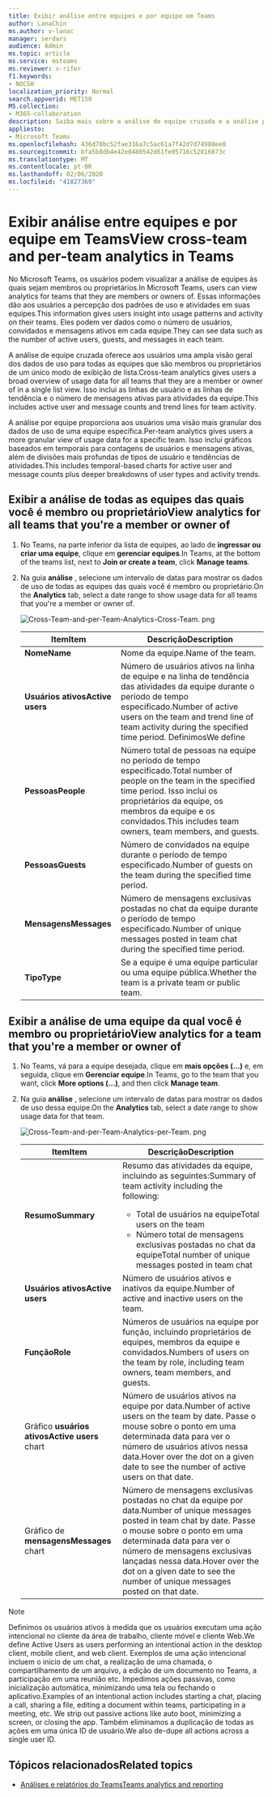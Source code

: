 ```yaml
---
title: Exibir análise entre equipes e por equipe em Teams
author: LanaChin
ms.author: v-lanac
manager: serdars
audience: Admin
ms.topic: article
ms.service: msteams
ms.reviewer: v-rifer
f1.keywords:
- NOCSH
localization_priority: Normal
search.appverid: MET150
MS.collection:
- M365-collaboration
description: Saiba mais sobre a análise de equipe cruzada e a análise por equipe no Teams, que permitem aos usuários ver dados de uso para as equipes das quais são membros.
appliesto:
- Microsoft Teams
ms.openlocfilehash: 436d78bc52fae316a7c5ac61a7f42d7d74988ee0
ms.sourcegitcommit: bfa5b8db4e42e0480542d61fe05716c52016873c
ms.translationtype: MT
ms.contentlocale: pt-BR
ms.lasthandoff: 02/06/2020
ms.locfileid: "41827369"
---
```

# <a name="view-cross-team-and-per-team-analytics-in-teams"></a><span data-ttu-id="c7a95-103">Exibir análise entre equipes e por equipe em Teams</span><span class="sxs-lookup"><span data-stu-id="c7a95-103">View cross-team and per-team analytics in Teams</span></span>

<span data-ttu-id="c7a95-104">No Microsoft Teams, os usuários podem visualizar a análise de equipes às quais sejam membros ou proprietários.</span><span class="sxs-lookup"><span data-stu-id="c7a95-104">In Microsoft Teams, users can view analytics for teams that they are members or owners of.</span></span> <span data-ttu-id="c7a95-105">Essas informações dão aos usuários a percepção dos padrões de uso e atividades em suas equipes.</span><span class="sxs-lookup"><span data-stu-id="c7a95-105">This information gives users insight into usage patterns and activity on their teams.</span></span> <span data-ttu-id="c7a95-106">Eles podem ver dados como o número de usuários, convidados e mensagens ativos em cada equipe.</span><span class="sxs-lookup"><span data-stu-id="c7a95-106">They can see data such as the number of active users, guests, and messages in each team.</span></span>

<span data-ttu-id="c7a95-107">A análise de equipe cruzada oferece aos usuários uma ampla visão geral dos dados de uso para todas as equipes que são membros ou proprietários de um único modo de exibição de lista.</span><span class="sxs-lookup"><span data-stu-id="c7a95-107">Cross-team analytics gives users a broad overview of usage data for all teams that they are a member or owner of in a single list view.</span></span> <span data-ttu-id="c7a95-108">Isso inclui as linhas de usuário e as linhas de tendência e o número de mensagens ativas para atividades da equipe.</span><span class="sxs-lookup"><span data-stu-id="c7a95-108">This includes active user and message counts and trend lines for team activity.</span></span>  

<span data-ttu-id="c7a95-109">A análise por equipe proporciona aos usuários uma visão mais granular dos dados de uso de uma equipe específica.</span><span class="sxs-lookup"><span data-stu-id="c7a95-109">Per-team analytics gives users a more granular view of usage data for a specific team.</span></span> <span data-ttu-id="c7a95-110">Isso inclui gráficos baseados em temporais para contagens de usuários e mensagens ativas, além de divisões mais profundas de tipos de usuário e tendências de atividades.</span><span class="sxs-lookup"><span data-stu-id="c7a95-110">This includes temporal-based charts for active user and message counts plus deeper breakdowns of user types and activity trends.</span></span>

## <a name="view-analytics-for-all-teams-that-youre-a-member-or-owner-of"></a><span data-ttu-id="c7a95-111">Exibir a análise de todas as equipes das quais você é membro ou proprietário</span><span class="sxs-lookup"><span data-stu-id="c7a95-111">View analytics for all teams that you're a member or owner of</span></span>

1. <span data-ttu-id="c7a95-112">No Teams, na parte inferior da lista de equipes, ao lado de **ingressar ou criar uma equipe**, clique em **gerenciar equipes**.</span><span class="sxs-lookup"><span data-stu-id="c7a95-112">In Teams, at the bottom of the teams list, next to **Join or create a team**, click **Manage teams**.</span></span>
2. <span data-ttu-id="c7a95-113">Na guia **análise** , selecione um intervalo de datas para mostrar os dados de uso de todas as equipes das quais você é membro ou proprietário.</span><span class="sxs-lookup"><span data-stu-id="c7a95-113">On the **Analytics** tab, select a date range to show usage data for all teams that you're a member or owner of.</span></span>

    ![Cross-Team-and-per-Team-Analytics-Cross-Team. png](../media/cross-team-and-per-team-analytics-cross-team.png)

    |<span data-ttu-id="c7a95-115">Item</span><span class="sxs-lookup"><span data-stu-id="c7a95-115">Item</span></span> |<span data-ttu-id="c7a95-116">Descrição</span><span class="sxs-lookup"><span data-stu-id="c7a95-116">Description</span></span>  |
    |--------|-------------|
    |<span data-ttu-id="c7a95-117">**Nome**</span><span class="sxs-lookup"><span data-stu-id="c7a95-117">**Name**</span></span>   |<span data-ttu-id="c7a95-118">Nome da equipe.</span><span class="sxs-lookup"><span data-stu-id="c7a95-118">Name of the team.</span></span> |
    |<span data-ttu-id="c7a95-119">**Usuários ativos**</span><span class="sxs-lookup"><span data-stu-id="c7a95-119">**Active users**</span></span>   |<span data-ttu-id="c7a95-120">Número de usuários ativos na linha de equipe e na linha de tendência das atividades da equipe durante o período de tempo especificado.</span><span class="sxs-lookup"><span data-stu-id="c7a95-120">Number of active users on the team and trend line of team activity during the specified time period.</span></span> <span data-ttu-id="c7a95-121">Definimos</span><span class="sxs-lookup"><span data-stu-id="c7a95-121">We define</span></span> 
    |<span data-ttu-id="c7a95-122">**Pessoas**</span><span class="sxs-lookup"><span data-stu-id="c7a95-122">**People**</span></span>   |<span data-ttu-id="c7a95-123">Número total de pessoas na equipe no período de tempo especificado.</span><span class="sxs-lookup"><span data-stu-id="c7a95-123">Total number of people on the team in the specified time period.</span></span> <span data-ttu-id="c7a95-124">Isso inclui os proprietários da equipe, os membros da equipe e os convidados.</span><span class="sxs-lookup"><span data-stu-id="c7a95-124">This includes team owners, team members, and guests.</span></span>|
    |<span data-ttu-id="c7a95-125">**Pessoas**</span><span class="sxs-lookup"><span data-stu-id="c7a95-125">**Guests**</span></span>   |<span data-ttu-id="c7a95-126">Número de convidados na equipe durante o período de tempo especificado.</span><span class="sxs-lookup"><span data-stu-id="c7a95-126">Number of guests on the team during the specified time period.</span></span> |
    |<span data-ttu-id="c7a95-127">**Mensagens**</span><span class="sxs-lookup"><span data-stu-id="c7a95-127">**Messages**</span></span>   |<span data-ttu-id="c7a95-128">Número de mensagens exclusivas postadas no chat da equipe durante o período de tempo especificado.</span><span class="sxs-lookup"><span data-stu-id="c7a95-128">Number of unique messages posted in team chat during the specified time period.</span></span> |
    |<span data-ttu-id="c7a95-129">**Tipo**</span><span class="sxs-lookup"><span data-stu-id="c7a95-129">**Type**</span></span>   |<span data-ttu-id="c7a95-130">Se a equipe é uma equipe particular ou uma equipe pública.</span><span class="sxs-lookup"><span data-stu-id="c7a95-130">Whether the team is a private team or public team.</span></span>|

## <a name="view-analytics-for-a-team-that-youre-a-member-or-owner-of"></a><span data-ttu-id="c7a95-131">Exibir a análise de uma equipe da qual você é membro ou proprietário</span><span class="sxs-lookup"><span data-stu-id="c7a95-131">View analytics for a team that you're a member or owner of</span></span>

1. <span data-ttu-id="c7a95-132">No Teams, vá para a equipe desejada, clique em **mais opções (...)** e, em seguida, clique em **Gerenciar equipe**.</span><span class="sxs-lookup"><span data-stu-id="c7a95-132">In Teams, go to the team that you want, click **More options (...)**, and then click **Manage team**.</span></span>  
2. <span data-ttu-id="c7a95-133">Na guia **análise** , selecione um intervalo de datas para mostrar os dados de uso dessa equipe.</span><span class="sxs-lookup"><span data-stu-id="c7a95-133">On the **Analytics** tab, select a date range to show usage data for that team.</span></span>  

    ![Cross-Team-and-per-Team-Analytics-per-Team. png](../media/cross-team-and-per-team-analytics-per-team.png)

    |<span data-ttu-id="c7a95-135">Item</span><span class="sxs-lookup"><span data-stu-id="c7a95-135">Item</span></span> |<span data-ttu-id="c7a95-136">Descrição</span><span class="sxs-lookup"><span data-stu-id="c7a95-136">Description</span></span>  |
    |--------|-------------|
    |<span data-ttu-id="c7a95-137">**Resumo**</span><span class="sxs-lookup"><span data-stu-id="c7a95-137">**Summary**</span></span>   |<span data-ttu-id="c7a95-138">Resumo das atividades da equipe, incluindo as seguintes:</span><span class="sxs-lookup"><span data-stu-id="c7a95-138">Summary of team activity including the following:</span></span><ul><li><span data-ttu-id="c7a95-139">Total de usuários na equipe</span><span class="sxs-lookup"><span data-stu-id="c7a95-139">Total users on the team</span></span></li> <li> <span data-ttu-id="c7a95-140">Número total de mensagens exclusivas postadas no chat da equipe</span><span class="sxs-lookup"><span data-stu-id="c7a95-140">Total number of unique messages posted in team chat</span></span> </li> </ul> |
    |<span data-ttu-id="c7a95-141">**Usuários ativos**</span><span class="sxs-lookup"><span data-stu-id="c7a95-141">**Active users**</span></span>   |<span data-ttu-id="c7a95-142">Número de usuários ativos e inativos da equipe.</span><span class="sxs-lookup"><span data-stu-id="c7a95-142">Number of active and inactive users on the team.</span></span>|
    |<span data-ttu-id="c7a95-143">**Função**</span><span class="sxs-lookup"><span data-stu-id="c7a95-143">**Role**</span></span>   |<span data-ttu-id="c7a95-144">Números de usuários na equipe por função, incluindo proprietários de equipes, membros da equipe e convidados.</span><span class="sxs-lookup"><span data-stu-id="c7a95-144">Numbers of users on the team by role, including team owners, team members, and guests.</span></span>|
    |<span data-ttu-id="c7a95-145">Gráfico **usuários ativos**</span><span class="sxs-lookup"><span data-stu-id="c7a95-145">**Active users** chart</span></span>  |<span data-ttu-id="c7a95-146">Número de usuários ativos na equipe por data.</span><span class="sxs-lookup"><span data-stu-id="c7a95-146">Number of active users on the team by date.</span></span> <span data-ttu-id="c7a95-147">Passe o mouse sobre o ponto em uma determinada data para ver o número de usuários ativos nessa data.</span><span class="sxs-lookup"><span data-stu-id="c7a95-147">Hover over the dot on a given date to see the number of active users on that date.</span></span>|
    |<span data-ttu-id="c7a95-148">Gráfico de **mensagens**</span><span class="sxs-lookup"><span data-stu-id="c7a95-148">**Messages** chart</span></span>  |<span data-ttu-id="c7a95-149">Número de mensagens exclusivas postadas no chat da equipe por data.</span><span class="sxs-lookup"><span data-stu-id="c7a95-149">Number of unique messages posted in team chat by date.</span></span> <span data-ttu-id="c7a95-150">Passe o mouse sobre o ponto em uma determinada data para ver o número de mensagens exclusivas lançadas nessa data.</span><span class="sxs-lookup"><span data-stu-id="c7a95-150">Hover over the dot on a given date to see the number of unique messages posted on that date.</span></span>|
    
> [!NOTE]
> <span data-ttu-id="c7a95-151">Definimos os usuários ativos à medida que os usuários executam uma ação intencional no cliente da área de trabalho, cliente móvel e cliente Web.</span><span class="sxs-lookup"><span data-stu-id="c7a95-151">We define Active Users as users performing an intentional action in the desktop client, mobile client, and web client.</span></span> <span data-ttu-id="c7a95-152">Exemplos de uma ação intencional incluem o início de um chat, a realização de uma chamada, o compartilhamento de um arquivo, a edição de um documento no Teams, a participação em uma reunião etc. Impedimos ações passivas, como inicialização automática, minimizando uma tela ou fechando o aplicativo.</span><span class="sxs-lookup"><span data-stu-id="c7a95-152">Examples of an intentional action includes starting a chat, placing a call, sharing a file, editing a document within teams, participating in a meeting, etc. We strip out passive actions like auto boot, minimizing a screen, or closing the app.</span></span> <span data-ttu-id="c7a95-153">Também eliminamos a duplicação de todas as ações em uma única ID de usuário.</span><span class="sxs-lookup"><span data-stu-id="c7a95-153">We also de-dupe all actions across a single user ID.</span></span>

## <a name="related-topics"></a><span data-ttu-id="c7a95-154">Tópicos relacionados</span><span class="sxs-lookup"><span data-stu-id="c7a95-154">Related topics</span></span>

- [<span data-ttu-id="c7a95-155">Análises e relatórios do Teams</span><span class="sxs-lookup"><span data-stu-id="c7a95-155">Teams analytics and reporting</span></span>](teams-reporting-reference.md)
